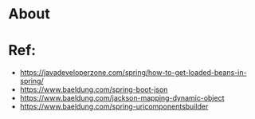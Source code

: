 # About


# Ref:

- https://javadeveloperzone.com/spring/how-to-get-loaded-beans-in-spring/
- https://www.baeldung.com/spring-boot-json
- https://www.baeldung.com/jackson-mapping-dynamic-object
- https://www.baeldung.com/spring-uricomponentsbuilder
